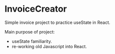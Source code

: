 # InvoiceCreator
 Simple invoice project to practice useState in React.
 
 Main purpose of project:
 - useState familiarity.
 - re-working old Javascript into React.

